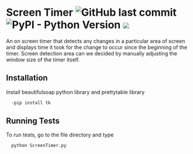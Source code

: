 
# Screen Timer ![GitHub last commit](https://img.shields.io/github/last-commit/tanmayagrawal2000/ScreenTimer) ![PyPI - Python Version](https://img.shields.io/pypi/pyversions/beautifulsoup4?logo=Python) ![](https://img.shields.io/badge/-Tkinter-orange)

An on screen timer that detects any changes in a particular area of screen and displays time it took for the change to occur since the beginning of the timer. Screen detection area can we decided by manually adjusting the window size of the timer itself.


## Installation

Install beautifulsoap python library and prettytable library

```bash
  -pip install tk
```
    
## Running Tests

To run tests, go to the file directory and type

```bash
  python ScreenTimer.py
```




